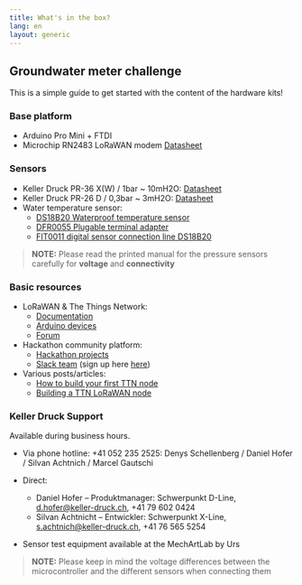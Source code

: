 ```yaml
---
title: What's in the box?
lang: en
layout: generic
---
```


## Groundwater meter challenge

This is a simple guide to get started with the content of the hardware kits!

### Base platform

 * Arduino Pro Mini + FTDI
 * Microchip RN2483 LoRaWAN modem [Datasheet](http://ww1.microchip.com/downloads/en/DeviceDoc/50002346B.pdf)

### Sensors

 * Keller Druck PR-36 X(W) / 1bar ~ 10mH2O: [Datasheet](http://www.keller-druck.ch/home_g/paprod_g/36xw_g.asp)
 * Keller Druck PR-26 D / 0,3bar ~ 3mH2O: [Datasheet](http://www.keller-druck.ch/home_g/paprod_g/4ld_g.asp)
 * Water temperature sensor:
    * [DS18B20 Waterproof temperature sensor](http://image.dfrobot.com/image/data/DFR0198/DS18B20.pdf)
    * [DFR0055 Plugable terminal adapter](https://www.dfrobot.com/wiki/index.php/Terminal_sensor_adapter_V2.0_(SKU:DFR0055))
    * [FIT0011 digital sensor connection line DS18B20](https://www.dfrobot.com/wiki/index.php/Digital_Sensor_Cable_For_Arduino_(SKU:FIT0011))

> **NOTE:** Please read the printed manual for the pressure sensors carefully for **voltage** and **connectivity**

### Basic resources

 * LoRaWAN & The Things Network:
    * [Documentation](https://www.thethingsnetwork.org/docs/)
    * [Arduino devices](https://www.thethingsnetwork.org/docs/devices/arduino/)
    * [Forum](https://www.thethingsnetwork.org/forum/)
 * Hackathon community platform:
    * [Hackathon projects](https://now.makezurich.ch)
    * [Slack team](https://ttn-ch.slack.com/) (sign up here [here](https://ttn-ch.herokuapp.com/))
 * Various posts/articles:
    * [How to build your first TTN node](https://www.thethingsnetwork.org/forum/t/how-to-build-your-first-ttn-node-arduino-rn2483/1574)
    * [Building a TTN LoRaWAN node](https://www.vdsar.net/build-ttn-lora-node/)

### Keller Druck Support

Available during business hours.

 * Via phone hotline: +41 052 235 2525: Denys Schellenberg / Daniel Hofer / Silvan Achtnich / Marcel Gautschi
 * Direct:
    * Daniel Hofer – Produktmanager: Schwerpunkt D-Line, d.hofer@keller-druck.ch, +41 79 602 0424
    * Silvan Achtnicht – Entwickler: Schwerpunkt X-Line, s.achtnich@keller-druck.ch, +41 76 565 5254

 * Sensor test equipment available at the MechArtLab by Urs

> **NOTE:** Please keep in mind the voltage differences between the microcontroller and the different sensors when connecting them
